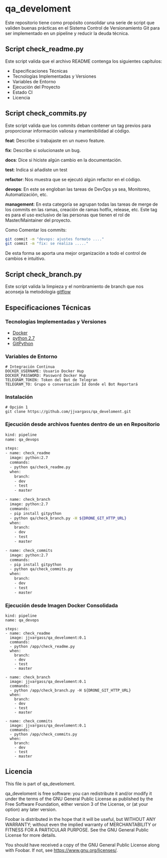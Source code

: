 # qa_develoment

Este repositorio tiene como propósito consolidar una serie de script que validen buenas prácticas en el Sistema Control de Versionamiento Git para ser implementado en un pipeline y reducir la deuda técnica.

## Script check_readme.py
Este script valida que el archivo README  contenga los siguientes capítulos:
- Especificaciones Técnicas
- Tecnologías Implementadas y Versiones
- Variables de Entorno
- Ejecución del Proyecto
- Estado CI
- Licencia

## Script check_commits.py
Este script valida que los commits deban contener un tag previos para proporcionar información valiosa y mantenibilidad al código.

**feat**: Describe si trabajaste en un nuevo feature.

**fix**: Describe si solucionaste un bug.

**docs**: Dice si hiciste algún cambio en la documentación.

**test**: Indica si añadiste un test

**refactor**: Nos muestra que se ejecutó algún refactor en el código.

**devops**: En este se engloban las tareas de DevOps ya sea, Monitoreo, Automatización, etc.

**management**: En esta categoría se agrupan todas las tareas de merge de los commits en las ramas, creación de ramas hotfix, release, etc. Este tag es para el uso exclusivo de las personas que tienen el rol de Master/Maintainer del proyecto.

Como Comentar los commits:
```bash
git commit -m "devops: ajustes formato ...."
git commit -m "fix: se realiza ....."
```
De esta forma se aporta una mejor organización a todo el control de cambios e intuitivo.

## Script check_branch.py

Este script valida la limpieza y el nombramiento de branch que nos aconseja la metodologia [gitflow](https://danielkummer.github.io/git-flow-cheatsheet/)


## Especificaciones Técnicas

### Tecnologías Implementadas y Versiones
* [Docker](https://www.docker.com/)
* [python 2.7](https://www.python.org/download/releases/2.7/)
* [GitPython](https://gitpython.readthedocs.io/en/stable/)

### Variables de Entorno
```shell
# Integración Continua
DOCKER_USERNAME: Usuario Docker Hup
DOCKER_PASSWORD: Password Docker Hup
TELEGRAM_TOKEN: Token del Bot de Telegran
TELEGRAM_TO: Grupo o conversación Id donde el Bot Reportará
```

### Instalación
```shell
# Opción 1
git clone https://github.com/jjvargass/qa_develoment.git
```

### Ejecución desde archivos fuentes dentro de un en Repositorio
```bash
kind: pipeline
name: qa_devops

steps:
- name: check_readme
  image: python:2.7
  commands:
  - python qa/check_readme.py
  when:
    branch:
    - dev
    - test
    - master

- name: check_branch
  image: python:2.7
  commands:
  - pip install gitpython
  - python qa/check_branch.py -H ${DRONE_GIT_HTTP_URL}
  when:
    branch:
    - dev
    - test
    - master

- name: check_commits
  image: python:2.7
  commands:
  - pip install gitpython
  - python qa/check_commits.py
  when:
    branch:
    - dev
    - test
    - master
```

### Ejecución desde Imagen Docker Consolidada
```shell
kind: pipeline
name: qa_devops

steps:
- name: check_readme
  image: jjvargass/qa_develoment:0.1
  commands:
  - python /app/check_readme.py
  when:
    branch:
    - dev
    - test
    - master

- name: check_branch
  image: jjvargass/qa_develoment:0.1
  commands:
  - python /app/check_branch.py -H ${DRONE_GIT_HTTP_URL}
  when:
    branch:
    - dev
    - test
    - master

- name: check_commits
  image: jjvargass/qa_develoment:0.1
  commands:
  - python /app/check_commits.py
  when:
    branch:
    - dev
    - test
    - master
```

## Licencia

This file is part of qa_develoment.

qa_develoment is free software: you can redistribute it and/or modify it under the terms of the GNU General Public License as published by the Free Software Foundation, either version 3 of the License, or (at your option) any later version.

Foobar is distributed in the hope that it will be useful, but WITHOUT ANY WARRANTY; without even the implied warranty of MERCHANTABILITY or FITNESS FOR A PARTICULAR PURPOSE. See the GNU General Public License for more details.

You should have received a copy of the GNU General Public License along with Foobar. If not, see https://www.gnu.org/licenses/.
